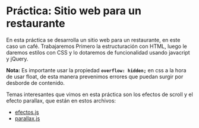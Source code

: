 # Práctica: Sitio web para un restaurante

En esta práctica se desarrolla un sitio web para un restaurante, en este caso un café. Trabajaremos Primero la estructuración con HTML, luego le daremos estilos con CSS y lo dotaremos de funcionalidad usando javacript y jQuery.

**Nota:**
Es importante usar la propiedad **`overflow: hidden;`** en css a la hora de usar float, de esta manera prevenimos errores que puedan surgir por desborde de contenido.

Temas interesantes que vimos en esta práctica son los efectos de scroll y el efecto parallax, que están en estos archivos: 
- [efectos.js](js/efectos.js)
- [parallax.js](js/parallax.js)